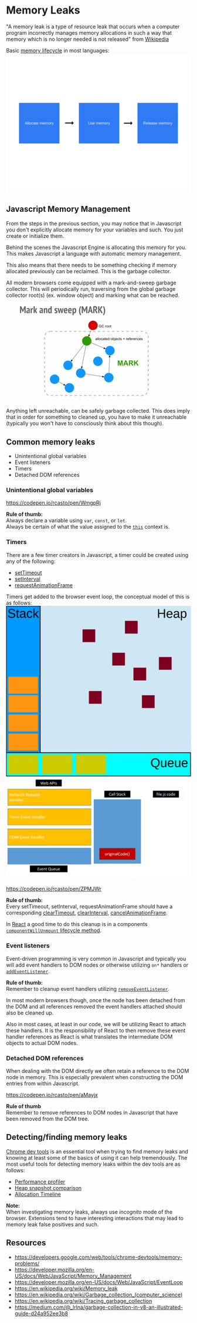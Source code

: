 # Memory Leaks
 "A memory leak is a type of resource leak that occurs when a computer program incorrectly manages memory allocations in such a way that memory which is no longer needed is not released" from [Wikipedia](https://en.wikipedia.org/wiki/Memory_leak)

Basic [memory lifecycle](https://developer.mozilla.org/en-US/docs/Web/JavaScript/Memory_Management#Memory_life_cycle) in most languages:
![Memory Management Flow](./MemoryFlow.png)

## Javascript Memory Management
From the steps in the previous section, you may notice that in Javascript you don't explicitly allocate memory for your variables and such. You just create or initialize them.  

Behind the scenes the Javascript Engine is allocating this memory for you. This makes Javascript a language with automatic memory management.  

This also means that there needs to be something checking if memory allocated previously can be reclaimed. This is the garbage collector.  

All modern browsers come equipped with a mark-and-sweep garbage collector. This will periodically run, traversing from the global garbage collector root(s) (ex. window object) and marking what can be reached.  

![Mark and Sweep Garbage Collector](./MarkAndSweepGC.gif)

Anything left unreachable, can be safely garbage collected. This does imply that in order for something to cleaned up, you have to make it unreachable (typically you won't have to consciously think about this though).

## Common memory leaks
- Unintentional global variables
- Event listeners
- Timers
- Detached DOM references

### Unintentional global variables
https://codepen.io/rcasto/pen/WmgpRj

**Rule of thumb:**  
Always declare a variable using `var`, `const`, or `let`.  
Always be certain of what the value assigned to the [`this`](https://developer.mozilla.org/en-US/docs/Web/JavaScript/Reference/Operators/this) context is.

### Timers
There are a few timer creators in Javascript, a timer could be created using any of the following:
- [setTimeout](https://devdocs.io/dom/windoworworkerglobalscope/settimeout)
- [setInterval](https://devdocs.io/dom/windoworworkerglobalscope/setinterval)
- [requestAnimationFrame](https://devdocs.io/dom/window/requestanimationframe)

Timers get added to the browser event loop, the conceptual model of this is as follows:  
![Javascript Runtime Model](./JavascriptRuntimeModel.svg)  
![Javascript Event Loop](./JavascriptEventLoop.gif)

https://codepen.io/rcasto/pen/ZPMJWr

**Rule of thumb:**   
Every setTimeout, setInterval, requestAnimationFrame should have a corresponding [clearTimeout](https://devdocs.io/dom/windoworworkerglobalscope/cleartimeout), [clearInterval](https://devdocs.io/dom/windoworworkerglobalscope/clearinterval), [cancelAnimationFrame](https://devdocs.io/dom/window/cancelanimationframe).

In [React](https://reactjs.org/) a good time to do this cleanup is in a components [`componentWillUnmount` lifecycle method](https://reactjs.org/docs/react-component.html#componentwillunmount).

### Event listeners
Event-driven programming is very common in Javascript and typically you will add event handlers to DOM nodes or otherwise utilizing `on*` handlers or [`addEventListener`](https://devdocs.io/dom/eventtarget/addeventlistener).

**Rule of thumb:**  
Remember to cleanup event handlers utilizing [`removeEventListener`](https://devdocs.io/dom/eventtarget/removeeventlistener).

In most modern browsers though, once the node has been detached from the DOM and all references removed the event handlers attached should also be cleaned up.

Also in most cases, at least in our code, we will be utilizing React to attach these handlers. It is the responsibility of React to then remove these event handler references as React is what translates the intermediate DOM objects to actual DOM nodes.

### Detached DOM references
When dealing with the DOM directly we often retain a reference to the DOM node in memory. This is especially prevalent when constructing the DOM entries from within Javascript.

https://codepen.io/rcasto/pen/aMayjx

**Rule of thumb**  
Remember to remove references to DOM nodes in Javascript that have been removed from the DOM tree.

## Detecting/finding memory leaks
[Chrome dev tools](https://developers.google.com/web/tools/chrome-devtools/) is an essential tool when trying to find memory leaks and knowing at least some of the basics of using it can help tremendously. The most useful tools for detecting memory leaks within the dev tools are as follows:
- [Performance profiler](https://developers.google.com/web/tools/chrome-devtools/evaluate-performance/)
- [Heap snapshot comparison](https://developers.google.com/web/tools/chrome-devtools/memory-problems/heap-snapshots#comparison_view)
- [Allocation Timeline](https://developers.google.com/web/tools/chrome-devtools/memory-problems/allocation-profiler)

**Note:**  
When investigating memory leaks, always use _incognito_ mode of the browser. Extensions tend to have interesting interactions that may lead to memory leak false positives and such.

## Resources
- https://developers.google.com/web/tools/chrome-devtools/memory-problems/
- https://developer.mozilla.org/en-US/docs/Web/JavaScript/Memory_Management
- https://developer.mozilla.org/en-US/docs/Web/JavaScript/EventLoop
- https://en.wikipedia.org/wiki/Memory_leak
- https://en.wikipedia.org/wiki/Garbage_collection_(computer_science)
- https://en.wikipedia.org/wiki/Tracing_garbage_collection
- https://medium.com/@_lrlna/garbage-collection-in-v8-an-illustrated-guide-d24a952ee3b8